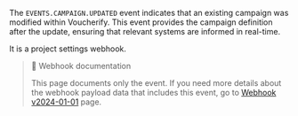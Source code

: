 The `EVENTS.CAMPAIGN.UPDATED` event indicates that an existing campaign was modified within Voucherify. This event provides the campaign definition after the update, ensuring that relevant systems are informed in real-time.

It is a project settings webhook.

> 📘 Webhook documentation
>
> This page documents only the event. If you need more details about the webhook payload data that includes this event, go to [Webhook v2024-01-01](ref:introduction-to-webhooks "Introduction to webhooks v2024-01-01") page.